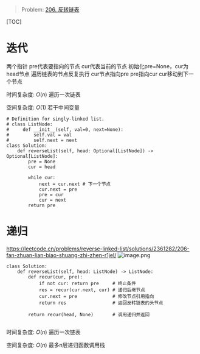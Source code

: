 
> Problem: [206. 反转链表](https://leetcode.cn/problems/reverse-linked-list/description/)

[TOC]



# 迭代

两个指针 pre代表要指向的节点 cur代表当前的节点
初始化pre=None，cur为head节点
遍历链表的节点反复执行
cur节点指向pre
pre指向cur
cur移动到下一个节点


时间复杂度: $O(n)$ 遍历一次链表

空间复杂度: $O(1)$ 若干中间变量


```Python3 []
# Definition for singly-linked list.
# class ListNode:
#     def __init__(self, val=0, next=None):
#         self.val = val
#         self.next = next
class Solution:
    def reverseList(self, head: Optional[ListNode]) -> Optional[ListNode]:
        pre = None
        cur = head

        while cur:
            next = cur.next # 下一个节点
            cur.next = pre 
            pre = cur
            cur = next 
        return pre
```

# 递归
https://leetcode.cn/problems/reverse-linked-list/solutions/2361282/206-fan-zhuan-lian-biao-shuang-zhi-zhen-r1jel/
![image.png](https://pic.leetcode.cn/1715224701-CZVDwI-image.png)

```Python3 []
class Solution:
    def reverseList(self, head: ListNode) -> ListNode:
        def recur(cur, pre):
            if not cur: return pre     # 终止条件
            res = recur(cur.next, cur) # 递归后继节点
            cur.next = pre             # 修改节点引用指向
            return res                 # 返回反转链表的头节点
        
        return recur(head, None)       # 调用递归并返回
       
```
时间复杂度: $O(n)$ 遍历一次链表

空间复杂度: $O(n)$ 最多n层递归函数调用栈


